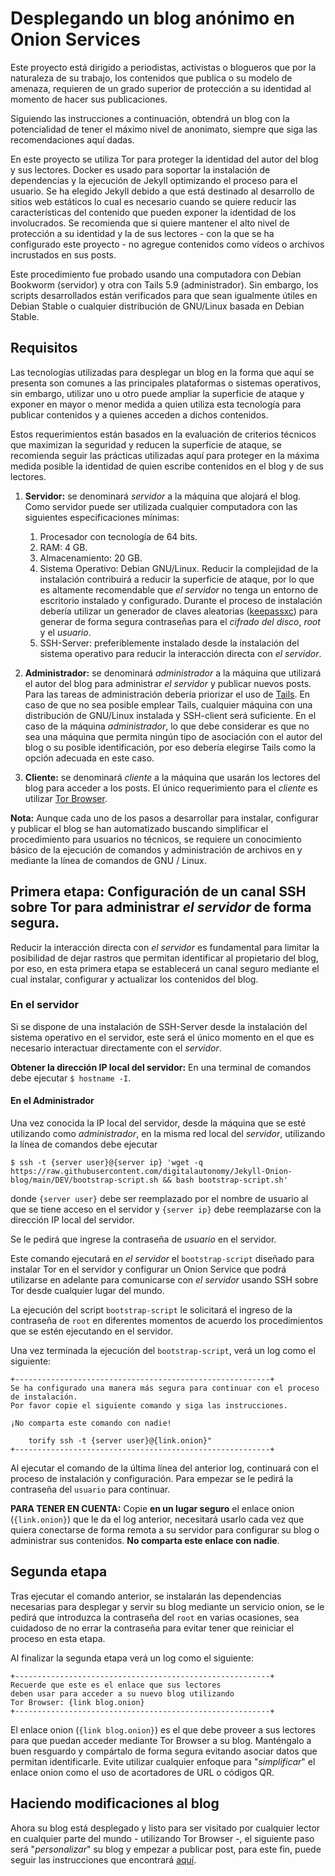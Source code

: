 # Desplegando un blog anónimo en Onion Services

Este proyecto está dirigido a periodistas, activistas o blogueros que por la naturaleza de su trabajo, los contenidos que publica 
o su modelo de amenaza, requieren de un grado superior de protección a su identidad al momento de hacer sus publicaciones.

Siguiendo las instrucciones a continuación, obtendrá un blog con la potencialidad de tener el máximo nivel de anonimato,
siempre que siga las recomendaciones aquí dadas.

En este proyecto se utiliza Tor para proteger la identidad del autor del blog y sus lectores. Docker es usado para 
soportar la instalación de dependencias y la ejecución de Jekyll optimizando el proceso para el usuario. Se ha elegido 
Jekyll debido a que está destinado al desarrollo de sitios web estáticos lo cual es necesario cuando se quiere reducir 
las características del contenido que pueden exponer la identidad de los involucrados. Se recomienda que si quiere mantener
el alto nivel de protección a su identidad y la de sus lectores - con la que se ha configurado este proyecto - no agregue
contenidos como vídeos o archivos incrustados en sus posts.

Este procedimiento fue probado usando una computadora con Debian Bookworm (servidor) y otra con Tails 5.9 (administrador).
Sin embargo, los scripts desarrollados están verificados para que sean igualmente útiles en Debian Stable o cualquier
distribución de GNU/Linux basada en Debian Stable.

## Requisitos

Las tecnologías utilizadas para desplegar un blog en la forma que aquí se presenta son comunes a las principales plataformas
o sistemas operativos, sin embargo, utilizar uno u otro puede ampliar la superficie de ataque y exponer en mayor o menor 
medida a quien utiliza esta tecnología para publicar contenidos y a quienes acceden a dichos contenidos.

Estos requerimientos están basados en la evaluación de criterios técnicos que maximizan la seguridad y reducen la superficie
de ataque, se recomienda seguir las prácticas utilizadas aquí para proteger en la máxima medida posible la identidad
de quien escribe contenidos en el blog y de sus lectores.

1. **Servidor:** se denominará _servidor_ a la máquina que alojará el blog. Como servidor puede ser utilizada cualquier computadora 
   con las siguientes especificaciones mínimas:
   1. Procesador con tecnología de 64 bits.
   2. RAM: 4 GB.
   3. Almacenamiento: 20 GB.
   4. Sistema Operativo: Debian GNU/Linux. Reducir la complejidad de la instalación contribuirá a reducir la superficie de ataque,
      por lo que es altamente recomendable que _el servidor_ no tenga un entorno de escritorio instalado y configurado. Durante el
      proceso de instalación debería utilizar un generador de claves aleatorias ([keepassxc](https://keepassxc.org/)) para generar
      de forma segura contraseñas para el _cifrado del disco_, _root_ y el _usuario_.
   5. SSH-Server: preferiblemente instalado desde la instalación del sistema operativo para reducir la interacción directa con
      _el servidor_.

2. **Administrador:** se denominará _administrador_ a la máquina que utilizará el autor del blog para administrar _el servidor_ y publicar
   nuevos posts. Para las tareas de administración debería priorizar el uso de [Tails](https://tails.boum.org/). En caso de que no sea 
   posible emplear Tails, cualquier máquina con una distribución de GNU/Linux instalada y SSH-client será suficiente. En el caso
   de la máquina _administrador_, lo que debe considerar es que no sea una máquina que permita ningún tipo de asociación con el autor
   del blog o su posible identificación, por eso debería elegirse Tails como la opción adecuada en este caso.

3. **Cliente:** se denominará _cliente_ a la máquina que usarán los lectores del blog para acceder a los posts.
   El único requerimiento para el _cliente_ es utilizar [Tor Browser](https://www.torproject.org/download/).

**Nota:** Aunque cada uno de los pasos a desarrollar para instalar, configurar y publicar el blog se han automatizado buscando
simplificar el procedimiento para usuarios no técnicos, se requiere un conocimiento básico de la ejecución de comandos y administración
de archivos en y mediante la línea de comandos de GNU / Linux.

## Primera etapa: Configuración de un canal SSH sobre Tor para administrar _el servidor_ de forma segura.

Reducir la interacción directa con _el servidor_ es fundamental para limitar la posibilidad de dejar rastros que permitan 
identificar al propietario del blog, por eso, en esta primera etapa se establecerá un canal seguro mediante el cual instalar,
configurar y actualizar los contenidos del blog.

### En el servidor

Si se dispone de una instalación de SSH-Server desde la instalación del sistema operativo en el servidor, este será el único
momento en el que es necesario interactuar directamente con el _servidor_.

**Obtener la dirección IP local del servidor:** En una terminal de comandos debe ejecutar `$ hostname -I`.

#### En el Administrador

Una vez conocida la IP local del servidor, desde la máquina que se esté utilizando como _administrador_, en la misma red local
del _servidor_, utilizando la línea de comandos debe ejecutar

`$ ssh -t {server user}@{server ip} 'wget -q https://raw.githubusercontent.com/digitalautonomy/Jekyll-Onion-blog/main/DEV/bootstrap-script.sh && bash bootstrap-script.sh'`

donde `{server user}` debe ser reemplazado por el nombre de usuario al que se tiene acceso en el servidor y `{server ip}` 
debe reemplazarse con la dirección IP local del servidor.

Se le pedirá que ingrese la contraseña de _usuario_ en el servidor.

Este comando ejecutará en _el servidor_ el `bootstrap-script` diseñado para instalar Tor en el servidor y configurar un Onion Service
que podrá utilizarse en adelante para comunicarse con _el servidor_ usando SSH sobre Tor desde cualquier lugar del mundo.

La ejecución del script `bootstrap-script` le solicitará el ingreso de la contraseña de `root` en diferentes momentos de acuerdo
los procedimientos que se estén ejecutando en el servidor.

Una vez terminada la ejecución del `bootstrap-script`, verá un log como el siguiente:

    +---------------------------------------------------------+
    Se ha configurado una manera más segura para continuar con el proceso de instalación.
    Por favor copie el siguiente comando y siga las instrucciones.

    ¡No comparta este comando con nadie!

        torify ssh -t {server user}@{link.onion}"
    +---------------------------------------------------------+

Al ejecutar el comando de la última línea del anterior log, continuará con el proceso de instalación y configuración. Para
empezar se le pedirá la contraseña del `usuario` para continuar.

**PARA TENER EN CUENTA:** Copie **en un lugar seguro** el enlace onion (`{link.onion}`) que le da el log anterior, necesitará
usarlo cada vez que quiera conectarse de forma remota a su servidor para configurar su blog o administrar sus contenidos.
**No comparta este enlace con nadie**.

## Segunda etapa

Tras ejecutar el comando anterior, se instalarán las dependencias necesarias para desplegar y servir su blog mediante un 
servicio onion, se le pedirá que introduzca la contraseña del `root` en varias ocasiones, sea cuidadoso de no errar la contraseña
para evitar tener que reiniciar el proceso en esta etapa.

Al finalizar la segunda etapa verá un log como el siguiente:

    +---------------------------------------------------------+
    Recuerde que este es el enlace que sus lectores
    deben usar para acceder a su nuevo blog utilizando
    Tor Browser: {link blog.onion}
    +---------------------------------------------------------+

El enlace onion (`{link blog.onion}`) es el que debe proveer a sus lectores para que puedan acceder mediante Tor Browser a
su blog. Manténgalo a buen resguardo y compártalo de forma segura evitando asociar datos que permitan identificarle. Evite
utilizar cualquier enfoque para "_simplificar_" el enlace onion como el uso de acortadores de URL o códigos QR. 

## Haciendo modificaciones al blog

Ahora su blog está desplegado y listo para ser visitado por cualquier lector en cualquier parte del mundo - utilizando Tor 
Browser -, el siguiente paso será "_personalizar_" su blog y empezar a publicar post, para este fin, puede seguir las 
instrucciones que encontrará [aquí](https://github.com/digitalautonomy/Jekyll-Onion-blog/blob/main/DEV/README.md).